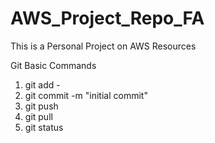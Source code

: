 # AWS_Project_Repo_FA
This is a Personal Project on AWS Resources


Git Basic Commands
1. git add -
2. git commit -m "initial commit"
3. git push
4. git pull
5. git status